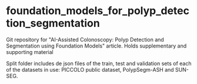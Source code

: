 # foundation_models_for_polyp_detection_segmentation
Git repository for "AI-Assisted Colonoscopy: Polyp Detection and Segmentation using Foundation Models" article. Holds supplementary and supporting material

Split folder includes de json files of the train, test and validation sets of each of the datasets in use: PICCOLO public dataset, PolypSegm-ASH and SUN-SEG.

